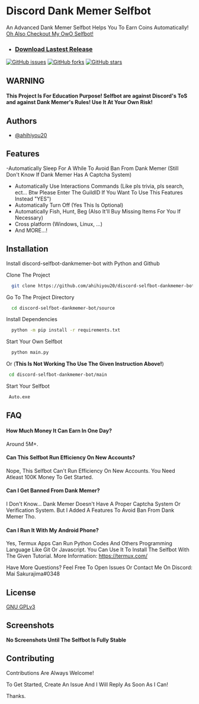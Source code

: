 
# Discord Dank Memer Selfbot

An Advanced Dank Memer Selfbot Helps You To Earn Coins Automatically!
[Oh Also Checkout My OwO Selfbot!](https://github.com/ahihiyou20/discord-selfbot-owo-bot)

* ### [Download Lastest Release](https://github.com/ahihiyou20/discord-selfbot-dankmemer-bot/tags)
[![GitHub issues](https://img.shields.io/github/issues/ahihiyou20/discord-selfbot-dankmemer-bot?label=Open%20%C4%B0ssues)](https://github.com/ahihiyou20/discord-selfbot-dankmemer-bot/issues)
[![GitHub forks](https://img.shields.io/github/forks/ahihiyou20/discord-selfbot-dankmemer-bot)](https://github.com/ahihiyou20/discord-selfbot-dankmemer-bot/network)
[![GitHub stars](https://img.shields.io/github/stars/ahihiyou20/discord-selfbot-dankmemer-bot)](https://github.com/ahihiyou20/discord-selfbot-dankmemer-bot/stargazers)



## WARNING

#### This Project Is For Education Purpose! Selfbot are against Discord's ToS and against Dank Memer's Rules! Use It At Your Own Risk!


## Authors

- [@ahihiyou20](https://www.github.com/ahihiyou20)


## Features

-Automatically Sleep For A While To Avoid Ban From Dank Memer (Still Don't Know If Dank Memer Has A Captcha System)
- Automatically Use Interactions Commands (Like pls trivia, pls search, ect... Btw Please Enter The GuildID If You Want To Use This Features Instead "YES")
- Automatically Turn Off (Yes This Is Optional)
- Automatically Fish, Hunt, Beg (Also It'll Buy Missing Items For You If Necessary)
- Cross platform (Windows, Linux, ...)
- And MORE...!

## Installation

Install discord-selfbot-dankmemer-bot with Python and Github

Clone The Project

```bash
  git clone https://github.com/ahihiyou20/discord-selfbot-dankmemer-bot.git
```

Go To The Project Directory

```bash
  cd discord-selfbot-dankmemer-bot/source
```

Install Dependencies

```bash
  python -m pip install -r requirements.txt
```

Start Your Own Selfbot

```bash
  python main.py
```

Or  (**This Is Not Working Tho Use The Given Instruction Above!**)

```bash
 cd discord-selfbot-dankmemer-bot/main
```

Start Your Selfbot

```bash
 Auto.exe
```
    
## FAQ

#### How Much Money It Can Earn In One Day?

Around 5M+.

#### Can This Selfbot Run Efficiency On New Accounts?

Nope, This Selfbot Can't Run Efficiency On New Accounts. You Need Atleast 100K Money To Get Started.

#### Can I Get Banned From Dank Memer?

I Don't Know... Dank Memer Doesn't Have A Proper Captcha System Or Verification System. But I Added A Features To Avoid Ban From Dank Memer Tho.

#### Can I Run It With My Android Phone?

Yes, Termux Apps Can Run Python Codes And Others Programming Language Like Git Or Javascript. You Can Use It To Install The Selfbot With The Given Tutorial. More Information: https://termux.com/

Have More Questions? Feel Free To Open Issues Or Contact Me On Discord: Mai Sakurajima#0348 
## License

[GNU GPLv3](https://choosealicense.com/licenses/gpl-3.0/)


## Screenshots

**No Screenshots Until The Selfbot Is Fully Stable**


## Contributing

Contributions Are Always Welcome!

To Get Started, Create An Issue And I Will Reply As Soon As I Can!

Thanks.
